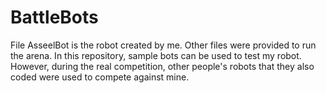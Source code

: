 # BattleBots

File AsseelBot is the robot created by me. Other files were provided to run the arena. In this repository, sample bots can be used to test my robot. However, during the real competition, other people's robots that they also coded were used to compete against mine.
